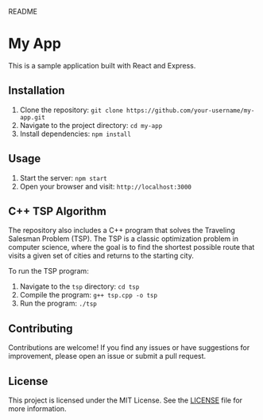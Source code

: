 README
# My App

This is a sample application built with React and Express.

## Installation

1. Clone the repository: `git clone https://github.com/your-username/my-app.git`
2. Navigate to the project directory: `cd my-app`
3. Install dependencies: `npm install`

## Usage

1. Start the server: `npm start`
2. Open your browser and visit: `http://localhost:3000`

## C++ TSP Algorithm

The repository also includes a C++ program that solves the Traveling Salesman Problem (TSP). The TSP is a classic optimization problem in computer science, where the goal is to find the shortest possible route that visits a given set of cities and returns to the starting city.

To run the TSP program:

1. Navigate to the `tsp` directory: `cd tsp`
2. Compile the program: `g++ tsp.cpp -o tsp`
3. Run the program: `./tsp`

## Contributing

Contributions are welcome! If you find any issues or have suggestions for improvement, please open an issue or submit a pull request.

## License

This project is licensed under the MIT License. See the [LICENSE](LICENSE) file for more information.